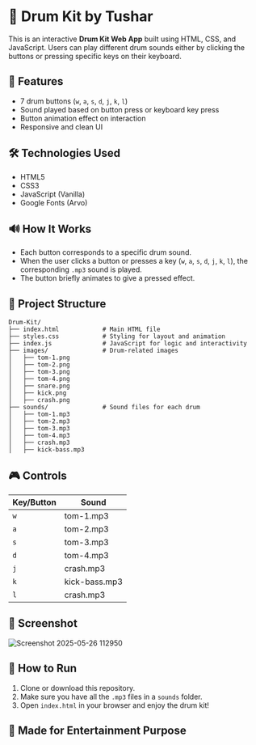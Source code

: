 # 🥁 Drum Kit by Tushar

This is an interactive **Drum Kit Web App** built using HTML, CSS, and JavaScript. Users can play different drum sounds either by clicking the buttons or pressing specific keys on their keyboard.

## 🚀 Features

- 7 drum buttons (`w`, `a`, `s`, `d`, `j`, `k`, `l`)
- Sound played based on button press or keyboard key press
- Button animation effect on interaction
- Responsive and clean UI

## 🛠️ Technologies Used

- HTML5
- CSS3
- JavaScript (Vanilla)
- Google Fonts (Arvo)

## 🔊 How It Works

- Each button corresponds to a specific drum sound.
- When the user clicks a button or presses a key (`w`, `a`, `s`, `d`, `j`, `k`, `l`), the corresponding `.mp3` sound is played.
- The button briefly animates to give a pressed effect.

## 📁 Project Structure
```
Drum-Kit/
├── index.html            # Main HTML file
├── styles.css            # Styling for layout and animation
├── index.js              # JavaScript for logic and interactivity
├── images/               # Drum-related images
│   ├── tom-1.png
│   ├── tom-2.png
│   ├── tom-3.png
│   ├── tom-4.png
│   ├── snare.png
│   ├── kick.png
│   ├── crash.png
├── sounds/               # Sound files for each drum
│   ├── tom-1.mp3
│   ├── tom-2.mp3
│   ├── tom-3.mp3
│   ├── tom-4.mp3
│   ├── crash.mp3
│   ├── kick-bass.mp3
```



## 🎮 Controls

| Key/Button | Sound         |
|------------|---------------|
| `w`        | tom-1.mp3     |
| `a`        | tom-2.mp3     |
| `s`        | tom-3.mp3     |
| `d`        | tom-4.mp3     |
| `j`        | crash.mp3     |
| `k`        | kick-bass.mp3 |
| `l`        | crash.mp3     |

## 📸 Screenshot

![Screenshot 2025-05-26 112950](https://github.com/user-attachments/assets/d16c4e6b-35f9-404d-b21d-5b8c6420fd03)


## 📌 How to Run

1. Clone or download this repository.
2. Make sure you have all the `.mp3` files in a `sounds` folder.
3. Open `index.html` in your browser and enjoy the drum kit!

## 🙌 Made for Entertainment Purpose

